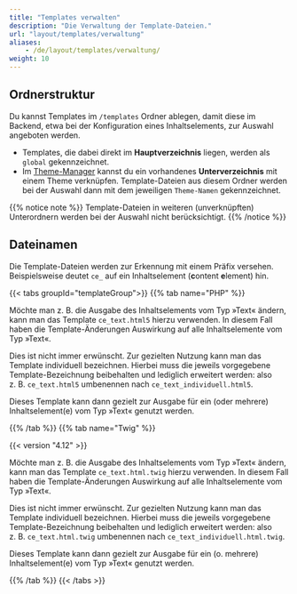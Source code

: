 ```yaml
---
title: "Templates verwalten"
description: "Die Verwaltung der Template-Dateien."
url: "layout/templates/verwaltung"
aliases:
    - /de/layout/templates/verwaltung/
weight: 10
---
```


## Ordnerstruktur

Du kannst Templates im  `/templates` Ordner ablegen, damit diese im Backend, etwa bei der Konfiguration eines 
Inhaltselements, zur Auswahl angeboten werden.

* Templates, die dabei direkt im **Hauptverzeichnis** liegen, werden als `global` gekennzeichnet.
* Im [Theme-Manager](../../theme-manager/themes-verwalten) kannst du ein vorhandenes **Unterverzeichnis** mit einem
  Theme verknüpfen. Template-Dateien aus diesem Ordner werden bei der Auswahl dann mit dem jeweiligen `Theme-Namen`
  gekennzeichnet.

{{% notice note %}}
Template-Dateien in weiteren (unverknüpften) Unterordnern werden bei der Auswahl nicht berücksichtigt.
{{% /notice %}}


## Dateinamen

Die Template-Dateien werden zur Erkennung mit einem Präfix versehen. Beispielsweise deutet `ce_` auf ein
Inhaltselement (**c**ontent **e**lement) hin. 


{{< tabs groupId="templateGroup">}}
{{% tab name="PHP" %}}


Möchte man z.&nbsp;B. die Ausgabe des Inhaltselements vom Typ »Text« ändern, kann man das Template `ce_text.html5` 
hierzu verwenden. In diesem Fall haben die Template-Änderungen Auswirkung auf alle Inhaltselemente vom Typ »Text«. 

Dies ist nicht immer erwünscht. Zur gezielten Nutzung kann man das Template individuell bezeichnen. Hierbei muss die 
jeweils vorgegebene Template-Bezeichnung beibehalten und lediglich erweitert werden: also z.&nbsp;B. `ce_text.html5` 
umbenennen nach `ce_text_individuell.html5`. 

Dieses Template kann dann gezielt zur Ausgabe für ein (oder mehrere) Inhaltselement(e) vom Typ »Text« genutzt werden.


{{% /tab %}}
{{% tab name="Twig" %}}


{{< version "4.12" >}}

Möchte man z.&nbsp;B. die Ausgabe des Inhaltselements vom Typ »Text« ändern, kann man das Template `ce_text.html.twig` 
hierzu verwenden. In diesem Fall haben die Template-Änderungen Auswirkung auf alle Inhaltselemente vom Typ »Text«. 

Dies ist nicht immer erwünscht. Zur gezielten Nutzung kann man das Template individuell bezeichnen. Hierbei muss die 
jeweils vorgegebene Template-Bezeichnung beibehalten und lediglich erweitert werden: also z.&nbsp;B. `ce_text.html.twig` 
umbenennen nach `ce_text_individuell.html.twig`. 

Dieses Template kann dann gezielt zur Ausgabe für ein (o. mehrere) Inhaltselement(e) vom Typ »Text« genutzt werden.


{{% /tab %}}
{{< /tabs >}}